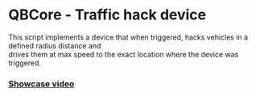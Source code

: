 QBCore - Traffic hack device
============================

This script implements a device that when triggered, hacks vehicles in a defined radius distance and  
drives them at max speed to the exact location where the device was triggered.

### [Showcase video](https://youtu.be/aMYyoleEvR8)

